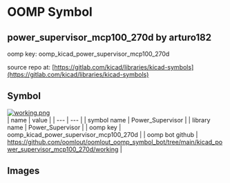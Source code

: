 # OOMP Symbol  
## power_supervisor_mcp100_270d  by arturo182  
  
oomp key: oomp_kicad_power_supervisor_mcp100_270d  
  
source repo at: [https://gitlab.com/kicad/libraries/kicad-symbols](https://gitlab.com/kicad/libraries/kicad-symbols)  
## Symbol  
  
[![working.png](working_600.png)](working.png)  
| name | value | 
| --- | --- | 
| symbol name | Power_Supervisor | 
| library name | Power_Supervisor | 
| oomp key | oomp_kicad_power_supervisor_mcp100_270d | 
| oomp bot github | https://github.com/oomlout/oomlout_oomp_symbol_bot/tree/main/kicad_power_supervisor_mcp100_270d/working | 
## Images  
